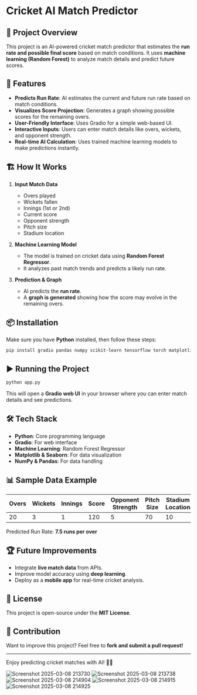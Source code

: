 # Cricket AI Match Predictor

## 📌 Project Overview
This project is an AI-powered cricket match predictor that estimates the **run rate and possible final score** based on match conditions. It uses **machine learning (Random Forest)** to analyze match details and predict future scores.

## 🚀 Features
- **Predicts Run Rate**: AI estimates the current and future run rate based on match conditions.
- **Visualizes Score Projection**: Generates a graph showing possible scores for the remaining overs.
- **User-Friendly Interface**: Uses Gradio for a simple web-based UI.
- **Interactive Inputs**: Users can enter match details like overs, wickets, and opponent strength.
- **Real-time AI Calculation**: Uses trained machine learning models to make predictions instantly.

## 🏗️ How It Works
1. **Input Match Data**
   - Overs played
   - Wickets fallen
   - Innings (1st or 2nd)
   - Current score
   - Opponent strength
   - Pitch size
   - Stadium location

2. **Machine Learning Model**
   - The model is trained on cricket data using **Random Forest Regressor**.
   - It analyzes past match trends and predicts a likely run rate.

3. **Prediction & Graph**
   - AI predicts the **run rate**.
   - A **graph is generated** showing how the score may evolve in the remaining overs.

## 📦 Installation
Make sure you have **Python** installed, then follow these steps:

```sh
pip install gradio pandas numpy scikit-learn tensorflow torch matplotlib seaborn
```

## ▶️ Running the Project
```sh
python app.py
```
This will open a **Gradio web UI** in your browser where you can enter match details and see predictions.

## 🛠️ Tech Stack
- **Python**: Core programming language
- **Gradio**: For web interface
- **Machine Learning**: Random Forest Regressor
- **Matplotlib & Seaborn**: For data visualization
- **NumPy & Pandas**: For data handling

## 📊 Sample Data Example
| Overs | Wickets | Innings | Score | Opponent Strength | Pitch Size | Stadium Location |
|-------|---------|---------|-------|------------------|-----------|----------------|
| 20    | 3       | 1       | 120   | 5                | 70        | 10             |

Predicted Run Rate: **7.5 runs per over**

## 🏆 Future Improvements
- Integrate **live match data** from APIs.
- Improve model accuracy using **deep learning**.
- Deploy as a **mobile app** for real-time cricket analysis.

## 📜 License
This project is open-source under the **MIT License**.

## 🤝 Contribution
Want to improve this project? Feel free to **fork and submit a pull request!**

---
Enjoy predicting cricket matches with AI! 🏏🚀



![Screenshot 2025-03-08 213730](https://github.com/user-attachments/assets/9958196a-7f14-4a97-a5ce-e87dc2ff277b)
![Screenshot 2025-03-08 213738](https://github.com/user-attachments/assets/c5a7a60e-79f7-4001-be45-a0d90f80f310)
![Screenshot 2025-03-08 214904](https://github.com/user-attachments/assets/81bb9cfb-6fb7-43a8-b927-a3a272fc30c6)
![Screenshot 2025-03-08 214915](https://github.com/user-attachments/assets/9face1cc-0fcb-4424-9175-1e352e9b62b4)
![Screenshot 2025-03-08 214925](https://github.com/user-attachments/assets/2fe2f597-7cc3-48fd-aa0a-a18ca04180c0)



